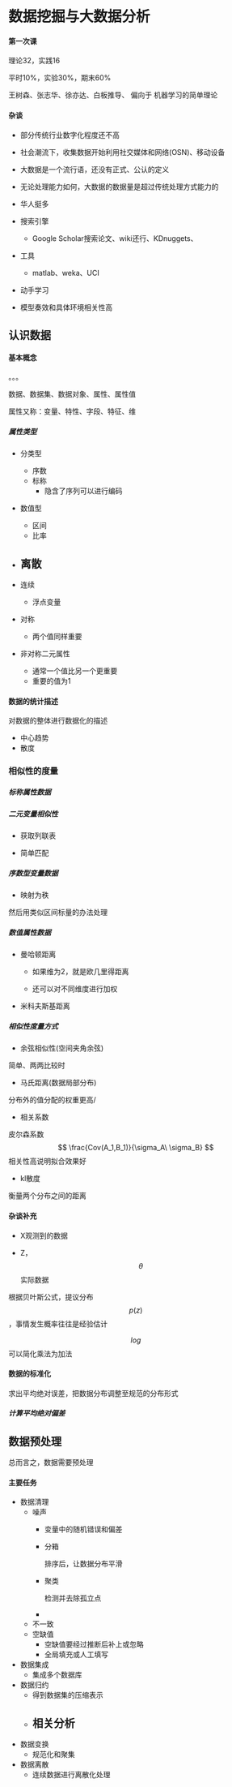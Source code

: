 # 数据挖掘与大数据分析

#### 第一次课

理论32，实践16

平时10%，实验30%，期末60%

王树森、张志华、徐亦达、白板推导、    偏向于 机器学习的简单理论

#### 杂谈

- 部分传统行业数字化程度还不高

- 社会潮流下，收集数据开始利用社交媒体和网络(OSN)、移动设备

- 大数据是一个流行语，还没有正式、公认的定义
- 无论处理能力如何，大数据的数据量是超过传统处理方式能力的
- 华人挺多
- 搜索引擎
  - Google Scholar搜索论文、wiki还行、KDnuggets、
- 工具
  - matlab、weka、UCI

- 动手学习

- 模型奏效和具体环境相关性高



## 认识数据

#### 基本概念

。。。

数据、数据集、数据对象、属性、属性值

属性又称：变量、特性、字段、特征、维

##### 属性类型

- 分类型
  - 序数
  - 标称
    - 隐含了序列可以进行编码
- 数值型
  - 区间
  - 比率



- 离散
  - 
- 连续
  - 浮点变量



- 对称
  - 两个值同样重要
- 非对称二元属性
  - 通常一个值比另一个更重要
  - 重要的值为1

#### 数据的统计描述

对数据的整体进行数据化的描述

- 中心趋势
- 散度



### 相似性的度量

##### 标称属性数据

##### 二元变量相似性



- 获取列联表

- 简单匹配

##### 序数型变量数据

- 映射为秩

然后用类似区间标量的办法处理

##### 数值属性数据

- 曼哈顿距离

  - 如果维为2，就是欧几里得距离

  - 还可以对不同维度进行加权

- 米科夫斯基距离

##### 相似性度量方式

- 余弦相似性(空间夹角余弦)

简单、两两比较时

- 马氏距离(数据局部分布)

分布外的值分配的权重更高/

- 相关系数


皮尔森系数
$$
\frac{Cov(A_1,B_1)}{\sigma_A\ \sigma_B}
$$
相关性高说明拟合效果好

- kl散度

衡量两个分布之间的距离

#### 杂谈补充

- X观测到的数据

- Z，$$\theta \ $$实际数据

根据贝叶斯公式，提议分布$$p(z)$$，事情发生概率往往是经验估计

$$log$$可以简化乘法为加法



#### 数据的标准化

求出平均绝对误差，把数据分布调整至规范的分布形式

##### 计算平均绝对偏差



## 数据预处理

总而言之，数据需要预处理

#### 主要任务

- 数据清理
  - 噪声
    - 变量中的随机错误和偏差
    - 分箱
  
      排序后，让数据分布平滑
    - 聚类
  
      检测并去除孤立点
  
    - 
  - 不一致
  - 空缺值
    - 空缺值要经过推断后补上或忽略
    - 全局填充或人工填写
- 数据集成
  - 集成多个数据库
- 数据归约
  - 得到数据集的压缩表示
  - 相关分析
    - 
- 数据变换
  - 规范化和聚集
- 数据离散
  - 连续数据进行离散化处理
